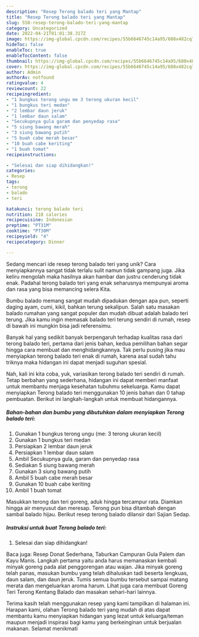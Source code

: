 ```yaml
---
description: "Resep Terong balado teri yang Mantap"
title: "Resep Terong balado teri yang Mantap"
slug: 558-resep-terong-balado-teri-yang-mantap
category: Uncategorized
date: 2022-04-21T01:01:38.317Z
image: https://img-global.cpcdn.com/recipes/55b6646745c14a95/680x482cq70/terong-balado-teri-foto-resep-utama.jpg
hideToc: false
enableToc: true
enableTocContent: false
thumbnail: https://img-global.cpcdn.com/recipes/55b6646745c14a95/680x482cq70/terong-balado-teri-foto-resep-utama.jpg
cover: https://img-global.cpcdn.com/recipes/55b6646745c14a95/680x482cq70/terong-balado-teri-foto-resep-utama.jpg
author: Admin
authorAv: notfound
ratingvalue: 4
reviewcount: 22
recipeingredient:
- "1 bungkus terong ungu me 3 terong ukuran kecil"
- "1 bungkus teri medan"
- "2 lembar daun jeruk"
- "1 lembar daun salam"
- "Secukupnya gula garam dan penyedap rasa"
- "5 siung bawang merah"
- "3 siung bawang putih"
- "5 buah cabe merah besar"
- "10 buah cabe keriting"
- "1 buah tomat"
recipeinstructions:

- "Selesai dan siap dihidangkan!"
categories:
- Resep
tags:
- terong
- balado
- teri

katakunci: terong balado teri 
nutrition: 218 calories
recipecuisine: Indonesian
preptime: "PT31M"
cooktime: "PT30M"
recipeyield: "4"
recipecategory: Dinner

---
```





Sedang mencari ide resep terong balado teri yang unik? Cara menyiapkannya sangat tidak terlalu sulit namun tidak gampang juga. Jika keliru mengolah maka hasilnya akan hambar dan justru cenderung tidak enak. Padahal terong balado teri yang enak seharusnya mempunyai aroma dan rasa yang bisa memancing selera Kita.





Bumbu balado memang sangat mudah dipadukan dengan apa pun, seperti daging ayam, cumi, kikil, bahkan terung sekalipun. Salah satu masakan balado rumahan yang sangat populer dan mudah dibuat adalah balado teri terung. Jika kamu ingin memasak balado teri terung sendiri di rumah, resep di bawah ini mungkin bisa jadi referensimu.

Banyak hal yang sedikit banyak berpengaruh terhadap kualitas rasa dari terong balado teri, pertama dari jenis bahan, kedua pemilihan bahan segar hingga cara membuat dan menghidangkannya. Tak perlu pusing jika mau menyiapkan terong balado teri enak di rumah, karena asal sudah tahu triknya maka hidangan ini dapat menjadi suguhan spesial.






Nah, kali ini kita coba, yuk, variasikan terong balado teri sendiri di rumah. Tetap berbahan yang sederhana, hidangan ini dapat memberi manfaat untuk membantu menjaga kesehatan tubuhmu sekeluarga. Kamu dapat menyiapkan Terong balado teri menggunakan 10 jenis bahan dan 0 tahap pembuatan. Berikut ini langkah-langkah untuk membuat hidangannya.

<!--inarticleads1-->

##### Bahan-bahan dan bumbu yang dibutuhkan dalam menyiapkan Terong balado teri:

1. Gunakan 1 bungkus terong ungu (me: 3 terong ukuran kecil)
1. Gunakan 1 bungkus teri medan
1. Persiapkan 2 lembar daun jeruk
1. Persiapkan 1 lembar daun salam
1. Ambil Secukupnya gula, garam dan penyedap rasa
1. Sediakan 5 siung bawang merah
1. Gunakan 3 siung bawang putih
1. Ambil 5 buah cabe merah besar
1. Gunakan 10 buah cabe keriting
1. Ambil 1 buah tomat


Masukkan terong dan teri goreng, aduk hingga tercampur rata. Diamkan hingga air menyusut dan meresap. Terong pun bisa ditambah dengan sambal balado hijau. Berikut resep terong balado dilansir dari Sajian Sedap. 

<!--inarticleads2-->

##### Instruksi untuk buat Terong balado teri:


1. Selesai dan siap dihidangkan!

Baca juga: Resep Donat Sederhana, Taburkan Campuran Gula Palem dan Kayu Manis. Langkah pertama yaitu anda harus memanaskan kembali minyak goreng pada alat penggorengan atau wajan. Jika minyak goreng telah panas, masukan bumbu yang telah dihaluskan tadi beserta lengkuas, daun salam, dan daun jeruk. Tumis semua bumbu tersebut sampai matang merata dan mengeluarkan aroma harum. Lihat juga cara membuat Goreng Teri Terong Kentang Balado dan masakan sehari-hari lainnya. 

Terima kasih telah menggunakan resep yang kami tampilkan di halaman ini. Harapan kami, olahan Terong balado teri yang mudah di atas dapat membantu kamu menyiapkan hidangan yang lezat untuk keluarga/teman maupun menjadi inspirasi bagi kamu yang berkeinginan untuk berjualan makanan. Selamat menikmati
